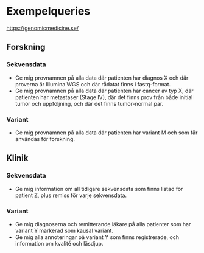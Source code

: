 # Exempelqueries
https://genomicmedicine.se/
 
## Forskning

### Sekvensdata
* Ge mig provnamnen på alla data där patienten har diagnos X och där proverna är Illumina WGS och där rådatat finns i fastq-format.
* Ge mig provnamnen på alla data där patienten har cancer av typ X, där patienten har metastaser (Stage IV), där det finns prov från både initial tumör och uppföljning, och där det finns tumör-normal par.
 
### Variant
* Ge mig provnamnen på alla data där patienten har variant M och som får användas för forskning.
 
## Klinik
### Sekvensdata
* Ge mig information om all tidigare sekvensdata som finns listad för patient Z, plus remiss för varje sekvensdata.
 
### Variant
* Ge mig diagnoserna och remitterande läkare på alla patienter som har variant Y markerad som kausal variant.
* Ge mig alla annoteringar på variant Y som finns registrerade, och information om kvalité och läsdjup.
